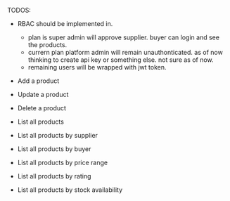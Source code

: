 TODOS:


- RBAC should be implemented in. 
  - plan is super admin will approve supplier. buyer  can login and see the products.
  - currern plan platform admin will remain unauthonticated. as of now thinking to create api key or something else. not sure as of now.
  - remaining users will be wrapped with jwt token.


- Add a product 
- Update a product
- Delete a product
- List all products
- List all products by supplier
- List all products by buyer
- List all products by price range
- List all products by rating
- List all products by stock availability
<!-- complete this before nov 16 - 9pm -->


